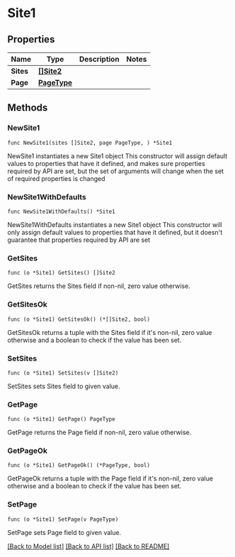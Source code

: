 # Site1

## Properties

Name | Type | Description | Notes
------------ | ------------- | ------------- | -------------
**Sites** | [**[]Site2**](Site2.md) |  | 
**Page** | [**PageType**](PageType.md) |  | 

## Methods

### NewSite1

`func NewSite1(sites []Site2, page PageType, ) *Site1`

NewSite1 instantiates a new Site1 object
This constructor will assign default values to properties that have it defined,
and makes sure properties required by API are set, but the set of arguments
will change when the set of required properties is changed

### NewSite1WithDefaults

`func NewSite1WithDefaults() *Site1`

NewSite1WithDefaults instantiates a new Site1 object
This constructor will only assign default values to properties that have it defined,
but it doesn't guarantee that properties required by API are set

### GetSites

`func (o *Site1) GetSites() []Site2`

GetSites returns the Sites field if non-nil, zero value otherwise.

### GetSitesOk

`func (o *Site1) GetSitesOk() (*[]Site2, bool)`

GetSitesOk returns a tuple with the Sites field if it's non-nil, zero value otherwise
and a boolean to check if the value has been set.

### SetSites

`func (o *Site1) SetSites(v []Site2)`

SetSites sets Sites field to given value.


### GetPage

`func (o *Site1) GetPage() PageType`

GetPage returns the Page field if non-nil, zero value otherwise.

### GetPageOk

`func (o *Site1) GetPageOk() (*PageType, bool)`

GetPageOk returns a tuple with the Page field if it's non-nil, zero value otherwise
and a boolean to check if the value has been set.

### SetPage

`func (o *Site1) SetPage(v PageType)`

SetPage sets Page field to given value.



[[Back to Model list]](../README.md#documentation-for-models) [[Back to API list]](../README.md#documentation-for-api-endpoints) [[Back to README]](../README.md)


